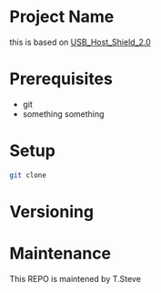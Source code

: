 # Project Name
this is based on [USB_Host_Shield_2.0](https://github.com/felis/USB_Host_Shield_2.0)
# Prerequisites
* git
* something something
# Setup
```bash
git clone 
```

# Versioning


# Maintenance
This REPO is maintened by T.Steve

